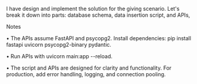 I have design and implement the solution for the giving scenario. Let's break it down into parts: 
database schema, 
data insertion script, and APIs, 

Notes

•	The APIs assume FastAPI and psycopg2. 
Install dependencies: 
pip install fastapi uvicorn psycopg2-binary pydantic.

•	Run APIs with 
uvicorn main:app --reload.

•	The script and APIs are designed for clarity and functionality. For production, add error handling, logging, and connection pooling.

